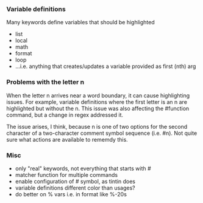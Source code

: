 ### Variable definitions

Many keywords define variables that should be highlighted
 - list
 - local
 - math
 - format
 - loop
 - ...i.e. anything that creates/updates a variable provided as first (nth) arg

### Problems with the letter n

When the letter n arrives near a word boundary, it can cause highlighting issues. For example, variable definitions where the first letter is an n are highlighted but without the n. This issue was also affecting the #function command, but a change in regex addressed it.

The issue arises, I think, because n is one of two options for the second character of a two-character comment symbol sequence (i.e. #n). Not quite sure what actions are available to rememdy this.

### Misc
 * only "real" keywords, not everything that starts with #
 * matcher function for multiple commands
 * enable configuration of # symbol, as tintin does
 * variable definitions different color than usages?
 * do better on % vars i.e. in format like %-20s
